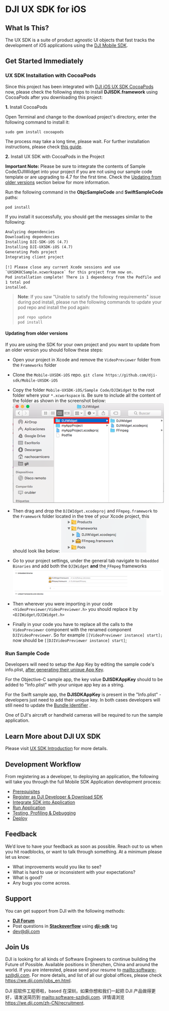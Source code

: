 # DJI UX SDK for iOS

## What Is This?

The UX SDK is a suite of product agnostic UI objects that fast tracks the development of iOS applications using the [DJI Mobile SDK](http://developer.dji.com/mobile-sdk/).

## Get Started Immediately

### UX SDK Installation with CocoaPods

Since this project has been integrated with [DJI iOS UX SDK CocoaPods](https://cocoapods.org/pods/DJI-UXSDK-iOS) now, please check the following steps to install **DJISDK.framework** using CocoaPods after you downloading this project:

**1.** Install CocoaPods

Open Terminal and change to the download project's directory, enter the following command to install it:

```
sudo gem install cocoapods
```

The process may take a long time, please wait. For further installation instructions, please check [this guide](https://guides.cocoapods.org/using/getting-started.html#getting-started).

**2.** Install UX SDK with CocoaPods in the Project

**Important Note:** Please be sure to integrate the contents of Sample Code/DJIWidget into your project if you are not using our sample code template or are upgrading to 4.7 for the first time. Check the [Updating from older versions](#updating-from-older-versions) section below for more information.

Run the following command in the **ObjcSampleCode** and **SwiftSampleCode** paths:

```
pod install
```

If you install it successfully, you should get the messages similar to the following:

```
Analyzing dependencies
Downloading dependencies
Installing DJI-SDK-iOS (4.7)
Installing DJI-UXSDK-iOS (4.7)
Generating Pods project
Integrating client project

[!] Please close any current Xcode sessions and use `UXSDKOCSample.xcworkspace` for this project from now on.
Pod installation complete! There is 1 dependency from the Podfile and 1 total pod
installed.
```

> **Note**: If you saw "Unable to satisfy the following requirements" issue during pod install, please run the following commands to update your pod repo and install the pod again:
>
> ```
> pod repo update
> pod install
> ```

#### Updating from older versions

If you are using the SDK for your own project and you want to update from an older version you should follow these steps:

* Open your project in Xcode and remove the `VideoPreviewer` folder from the `Frameworks` folder
* Clone the `Mobile-UXSDK-iOS` repo. `git clone https://github.com/dji-sdk/Mobile-UXSDK-iOS`
* Copy the folder `Mobile-UXSDK-iOS/Sample Code/DJIWidget` to the root folder where your `*.xcworkspace` is. Be sure to include all the content of the folder as shown in the screenshot below:
  ![](./docs/Readme/assets/DJIWidgetFolderLocation.png)

* Then drag and drop the `DJIWIdget.xcodeproj` and `FFmpeg.framework` to the `Framework` folder located in the tree of your Xcode project, this should look like below:
  ![](./docs/Readme/assets/FrameworksFolder.png)

* Go to your project settings, under the general tab navigate to `Embedded Binaries` and add both the `DJIWidget` **and** the `FFmpeg` frameworks
  ![](./docs/Readme/assets/EmbeddedBinaries.png)

* Then wherever you were importing in your code `<VideoPreviewer/VideoPreviewer.h>` you should replace it by `<DJIWidget/DJIWidget.h>`

* Finally in your code you have to replace all the calls to the `VideoPreviewer` component with the renamed component `DJIVideoPreviewer`. So for example `[[VideoPreviewer instance] start];` now should be `[[DJIVideoPreviewer instance] start]`;

### Run Sample Code

Developers will need to setup the App Key by editing the sample code's info.plist, [after generating their unique App Key](https://developer.dji.com/mobile-sdk/documentation/quick-start/index.html#generate-an-app-key).

For the Objective-C sample app, the key value **DJISDKAppKey** should to be added to "Info.plist" with your unique app key as a string.

For the Swift sample app, the **DJISDKAppKey** is present in the "Info.plist" - developers just need to add their unique key.
In both cases developers will still need to update the [Bundle Identifier](http://developer.dji.com/user/mobile-sdk/ios-configuration/) .

One of DJI's aircraft or handheld cameras will be required to run the sample application.

## Learn More about DJI UX SDK

Please visit [UX SDK Introduction](http://developer.dji.com/mobile-sdk/documentation/introduction/ux_sdk_introduction.html) for more details.

## Development Workflow

From registering as a developer, to deploying an application, the following will take you through the full Mobile SDK Application development process:

* [Prerequisites](https://developer.dji.com/mobile-sdk/documentation/application-development-workflow/workflow-prerequisits.html)
* [Register as DJI Developer & Download SDK](https://developer.dji.com/mobile-sdk/documentation/application-development-workflow/workflow-register.html)
* [Integrate SDK into Application](https://developer.dji.com/mobile-sdk/documentation/application-development-workflow/workflow-integrate.html)
* [Run Application](https://developer.dji.com/mobile-sdk/documentation/application-development-workflow/workflow-run.html)
* [Testing, Profiling & Debugging](https://developer.dji.com/mobile-sdk/documentation/application-development-workflow/workflow-testing.html)
* [Deploy](https://developer.dji.com/mobile-sdk/documentation/application-development-workflow/workflow-deploy.html)

## Feedback

We’d love to have your feedback as soon as possible. Reach out to us when you hit roadblocks, or want to talk through something. At a minimum please let us know:

* What improvements would you like to see?
* What is hard to use or inconsistent with your expectations?
* What is good?
* Any bugs you come across.

## Support

You can get support from DJI with the following methods:

* [**DJI Forum**](http://forum.dev.dji.com/en)
* Post questions in [**Stackoverflow**](http://stackoverflow.com) using [**dji-sdk**](http://stackoverflow.com/questions/tagged/dji-sdk) tag
* dev@dji.com

## Join Us

DJI is looking for all kinds of Software Engineers to continue building the Future of Possible. Available positions in Shenzhen, China and around the world. If you are interested, please send your resume to <mailto:software-sz@dji.com>. For more details, and list of all our global offices, please check <https://we.dji.com/jobs_en.html>.

DJI 招软件工程师啦，based 在深圳，如果你想和我们一起把 DJI 产品做得更好，请发送简历到 <mailto:software-sz@dji.com>. 详情请浏览 <https://we.dji.com/zh-CN/recruitment>.
